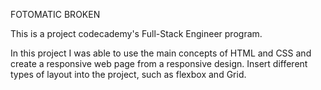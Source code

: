 FOTOMATIC BROKEN

This is a project codecademy's Full-Stack Engineer program.


In this project I was able to use the main concepts of HTML and CSS and create a responsive web page from a responsive design.
Insert different types of layout into the project, such as flexbox and Grid.




